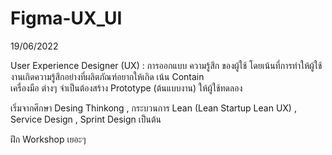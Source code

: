 # Figma-UX_UI

19/06/2022 </br>

User Experience Designer (UX) : การออกแบบ ความรู้สึก ของผู้ใช้ โดยเน้นที่การทำให้ผู้ใช้งานเกิดความรู้สึกอย่างที่ผลิตภัณฑ์อยากให้เกิด เน้น Contain </br>
  เครื่องมือ ต่างๆ จำเป็นต้องสร้าง Prototype (ต้นแบบงาน) ให้ผู้ใช้ทดลอง </br>
  
  เริ่มจากศึกษา Desing Thinkong , กระบวนการ Lean (Lean Startup Lean UX) , Service Design , Sprint Design เป็นต้น </br>
  
  ฝึก Workshop เยอะๆ </br>
